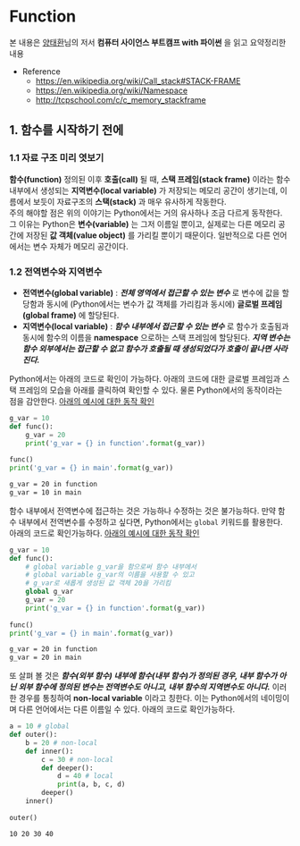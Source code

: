 # Function
본 내용은 [양태환](https://github.com/ythwork)님의 저서 **컴퓨터 사이언스 부트캠프 with 파이썬** 을 읽고 요약정리한 내용

* Reference
	+ <https://en.wikipedia.org/wiki/Call_stack#STACK-FRAME> 
	+ <https://en.wikipedia.org/wiki/Namespace> 
	+ <http://tcpschool.com/c/c_memory_stackframe>

## 1. 함수를 시작하기 전에
### 1.1 자료 구조 미리 엿보기
**함수(function)** 정의된 이후 **호출(call)** 될 때, **스택 프레임(stack frame)** 이라는 함수 내부에서 생성되는 **지역변수(local variable)** 가 저장되는 메모리 공간이 생기는데, 이름에서 보듯이 자료구조의 **스택(stack)** 과 매우 유사하게 작동한다.  
주의 해야할 점은 위의 이야기는 Python에서는 거의 유사하나 조금 다르게 동작한다. 그 이유는 Python은 **변수(variable)** 는 그저 이름일 뿐이고, 실제로는 다른 메모리 공간에 저장된 **값 객체(value object)** 를 가리킬 뿐이기 때문이다. 일반적으로 다른 언어에서는 변수 자체가 메모리 공간이다.

### 1.2 전역변수와 지역변수
* **전역변수(global variable)** : ***전체 영역에서 접근할 수 있는 변수*** 로 변수에 값을 할당함과 동시에 (Python에서는 변수가 값 객체를 가리킴과 동시에) **글로벌 프레임(global frame)** 에 할당된다.
* **지역변수(local variable)** : ***함수 내부에서 접근할 수 있는 변수*** 로 함수가 호출됨과 동시에 함수의 이름을 **namespace** 으로하는 스택 프레임에 할당된다. ***지역 변수는 함수 외부에서는 접근할 수 없고 함수가 호출될 때 생성되었다가 호출이 끝나면 사라진다.***

Python에서는 아래의 코드로 확인이 가능하다. 아래의 코드에 대한 글로벌 프레임과 스택 프레임의 모습을 아래를 클릭하여 확인할 수 있다. 물론 Python에서의 동작이라는 점을 감안한다.
[아래의 예시에 대한 동작 확인](http://pythontutor.com/visualize.html#code=g_var%20%3D%2010%0Adef%20func%28%29%3A%0A%20%20%20%20g_var%20%3D%2020%0A%20%20%20%20print%28'g_var%20%3D%20%7B%7D%20in%20function'.format%28g_var%29%29%0A%20%20%20%20%0Afunc%28%29%0Aprint%28'g_var%20%3D%20%7B%7D%20in%20main'.format%28g_var%29%29&cumulative=false&curInstr=0&heapPrimitives=nevernest&mode=display&origin=opt-frontend.js&py=3&rawInputLstJSON=%5B%5D&textReferences=false)

```python
g_var = 10
def func():
    g_var = 20
    print('g_var = {} in function'.format(g_var))
    
func()
print('g_var = {} in main'.format(g_var))
```

```bash
g_var = 20 in function
g_var = 10 in main
```

함수 내부에서 전역변수에 접근하는 것은 가능하나 수정하는 것은 불가능하다. 만약 함수 내부에서 전역변수를 수정하고 싶다면, Python에서는 `global` 키워드를 활용한다. 아래의 코드로 확인가능하다.
[아래의 예시에 대한 동작 확인](http://pythontutor.com/visualize.html#code=g_var%20%3D%2010%0Adef%20func%28%29%3A%0A%20%20%20%20%23%20global%20variable%20g_var%EC%9D%84%20%ED%95%A8%EC%9C%BC%EB%A1%9C%EC%8D%A8%20%ED%95%A8%EC%88%98%20%EB%82%B4%EB%B6%80%EC%97%90%EC%84%9C%20%0A%20%20%20%20%23%20global%20variable%20g_var%EC%9D%98%20%EC%9D%B4%EB%A6%84%EC%9D%84%20%EC%82%AC%EC%9A%A9%ED%95%A0%20%EC%88%98%20%EC%9E%88%EA%B3%A0%0A%20%20%20%20%23%20g_var%EB%A1%9C%20%EC%83%88%EB%A1%AD%EA%B2%8C%20%EC%83%9D%EC%84%B1%EB%90%9C%20%EA%B0%92%20%EA%B0%9D%EC%B2%B4%2020%EC%9D%84%20%EA%B0%80%EB%A6%AC%ED%82%B4%0A%20%20%20%20global%20g_var%0A%20%20%20%20g_var%20%3D%2020%0A%20%20%20%20print%28'g_var%20%3D%20%7B%7D%20in%20function'.format%28g_var%29%29%0A%20%20%20%20%0Afunc%28%29%0Aprint%28'g_var%20%3D%20%7B%7D%20in%20main'.format%28g_var%29%29&cumulative=false&curInstr=0&heapPrimitives=nevernest&mode=display&origin=opt-frontend.js&py=3&rawInputLstJSON=%5B%5D&textReferences=false)

```python
g_var = 10
def func():
    # global variable g_var을 함으로써 함수 내부에서 
    # global variable g_var의 이름을 사용할 수 있고
    # g_var로 새롭게 생성된 값 객체 20을 가리킴
    global g_var
    g_var = 20 
    print('g_var = {} in function'.format(g_var))
    
func()
print('g_var = {} in main'.format(g_var))
```

```bash
g_var = 20 in function
g_var = 20 in main
```

또 살펴 볼 것은 ***함수(외부 함수) 내부에 함수(내부 함수)가 정의된 경우, 내부 함수가 아닌 외부 함수에 정의된 변수는 전역변수도 아니고, 내부 함수의 지역변수도 아니다.*** 이러한 경우를 통칭하여 **non-local variable** 이라고 칭한다. 이는 Python에서의 네이밍이며 다른 언어에서는 다른 이름일 수 있다. 아래의 코드로 확인가능하다.

```python
a = 10 # global
def outer():
    b = 20 # non-local
    def inner():
        c = 30 # non-local
        def deeper():
            d = 40 # local
            print(a, b, c, d)
        deeper()
    inner()
    
outer()
```

```bash
10 20 30 40
```